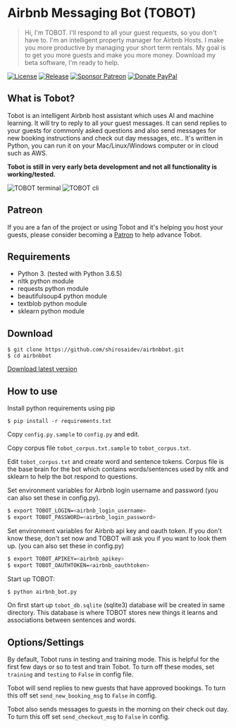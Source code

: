 # Airbnb Messaging Bot (TOBOT)
<blockquote>Hi, I'm TOBOT.
I'll respond to all your guest requests, so you don't have to.
I'm an intelligent property manager for Airbnb Hosts.
I make you more productive by managing your short term rentals.
My goal is to get you more guests and make you more money.
Download my beta software, I'm ready to help.</blockquote>

[![License](https://img.shields.io/github/license/shirosaidev/airbnbbot.svg?label=License&maxAge=86400)](./LICENSE)
[![Release](https://img.shields.io/github/release/shirosaidev/airbnbbot.svg?label=Release&maxAge=60)](https://github.com/shirosaidev/airbnbbot/releases/latest)
[![Sponsor Patreon](https://img.shields.io/badge/Sponsor%20%24-Patreon-brightgreen.svg)](https://www.patreon.com/shirosaidev)
[![Donate PayPal](https://img.shields.io/badge/Donate%20%24-PayPal-brightgreen.svg)](https://www.paypal.com/cgi-bin/webscr?cmd=_s-xclick&hosted_button_id=CLF223XAS4W72)

## What is Tobot?
Tobot is an intelligent Airbnb host assistant which uses AI and machine learning. It will try to reply to all your guest messages. It can send replies to your guests for commonly asked questions and also send messages for new booking instructions and check out day messages, etc.. It's written in Python, you can run it on your Mac/Linux/Windows computer or in cloud such as AWS.

**Tobot is still in very early beta development and not all functionality is working/tested.**

<img src="https://github.com/shirosaidev/airbnbbot/blob/master/docs/tobot_terminal.png?raw=true" alt="TOBOT terminal" />
<img src="https://github.com/shirosaidev/airbnbbot/blob/master/docs/tobot_cli.png?raw=true" alt="TOBOT cli" />

## Patreon
If you are a fan of the project or using Tobot and it's helping you host your guests, please consider becoming a [Patron](https://www.patreon.com/shirosaidev) to help advance Tobot.

## Requirements
- Python 3. (tested with Python 3.6.5)
- nltk python module
- requests python module
- beautifulsoup4 python module
- textblob python module
- sklearn python module

## Download

```shell
$ git clone https://github.com/shirosaidev/airbnbbot.git
$ cd airbnbbot
```
[Download latest version](https://github.com/shirosaidev/airbnbbot/releases/latest)

## How to use

Install python requirements using pip

`$ pip install -r requirements.txt`

Copy `config.py.sample` to `config.py` and edit.

Copy corpus file `tobot_corpus.txt.sample` to `tobot_corpus.txt`.

Edit `tobot_corpus.txt` and create word and sentence tokens. Corpus file is the base brain for the bot which contains words/sentences used by nltk and sklearn to help the bot respond to questions.

Set environment variables for Airbnb login username and password (you can also set these in config.py).

```sh
$ export TOBOT_LOGIN=<airbnb_login_username>
$ export TOBOT_PASSWORD=<airbnb_login_password>
```

Set environment variables for Airbnb api key and oauth token. If you don't know these, don't set now and TOBOT will ask you if you want to look them up. (you can also set these in config.py)

```sh
$ export TOBOT_APIKEY=<airbnb_apikey>
$ export TOBOT_OAUTHTOKEN=<airbnb_oauthtoken>
```

Start up TOBOT:

```sh
$ python airbnb_bot.py
```

On first start up `tobot_db.sqlite` (sqlite3) database will be created in same directory.
This database is where TOBOT stores new things it learns and associations between sentences and words.

## Options/Settings

By default, Tobot runs in testing and training mode. This is helpful for the first few days or so to test and train Tobot. To turn off these modes, set `training` and `testing` to `False` in config file.

Tobot will send replies to new guests that have approved bookings. To turn this off set `send_new_booking_msg` to `False` in config.

Tobot also sends messages to guests in the morning on their check out day. To turn this off set `send_checkout_msg` to `False` in config.
